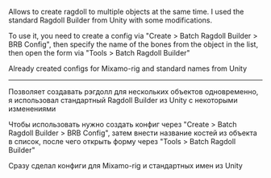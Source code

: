 Allows to create ragdoll to multiple objects at the same time.
I used the standard Ragdoll Builder from Unity with some modifications.

To use it, you need to create a config via "Create > Batch Ragdoll Builder > BRB Config", then specify the name of the bones from the object in the list, then open the form via "Tools > Batch Ragdoll Builder"

Already created configs for Mixamo-rig and standard names from Unity

______
Позволяет создавать рэгдолл для нескольких объектов одновременно, я использовал стандартный Ragdoll Builder из Unity с некоторыми изменениями

Чтобы использовать нужно создать конфиг через "Create > Batch Ragdoll Builder > BRB Config", затем внести название костей из объекта в список, после чего открыть форму через "Tools > Batch Ragdoll Builder"

Сразу сделал конфиги для Mixamo-rig и стандартных имен из Unity
